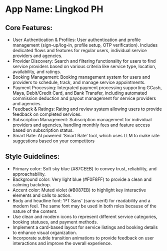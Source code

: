 # **App Name**: Lingkod PH

## Core Features:

- User Authentication & Profiles: User authentication and profile management (sign-up/log-in, profile setup, OTP verification). Includes dedicated flows and features for regular users, individual service providers and agencies.
- Provider Discovery: Search and filtering functionality for users to find service providers based on various criteria like service type, location, availability, and ratings.
- Booking Management: Booking management system for users and providers to schedule, track, and manage service appointments.
- Payment Processing: Integrated payment processing supporting GCash, Maya, Debit/Credit Card, and Bank Transfer, including automated commission deduction and payout management for service providers and agencies.
- Feedback & Ratings: Rating and review system allowing users to provide feedback on completed services.
- Subscription Management: Subscription management for individual providers and agencies, handling monthly fees and feature access based on subscription status.
- Smart Rate: AI powered 'Smart Rate' tool, which uses LLM to make rate suggestions based on your competitors

## Style Guidelines:

- Primary color: Soft sky blue (#87CEEB) to convey trust, reliability, and approachability.
- Background color: Very light blue (#F0F8FF) to provide a clean and calming backdrop.
- Accent color: Muted violet (#B087EB) to highlight key interactive elements and calls to action.
- Body and headline font: 'PT Sans' (sans-serif) for readability and a modern feel. The same font may be used in both roles because of the nature of the content.
- Use clean and modern icons to represent different service categories, booking statuses, and payment methods.
- Implement a card-based layout for service listings and booking details to enhance visual organization.
- Incorporate subtle transition animations to provide feedback on user interactions and improve the overall experience.